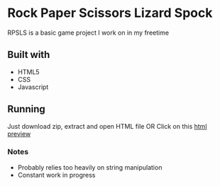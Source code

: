 # Rock Paper Scissors Lizard Spock

RPSLS is a basic game project I work on in my freetime

## Built with

* HTML5
* CSS
* Javascript

## Running

Just download zip, extract and open HTML file
OR
Click on this [html preview](https://htmlpreview.github.io/?https://github.com/acol728/rock-paper-scissors-lizard-spock/blob/master/src/index.html)

### Notes

* Probably relies too heavily on string manipulation
* Constant work in progress